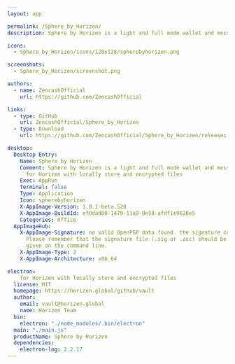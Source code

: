 ```yaml
---
layout: app

permalink: /Sphere_by_Horizen/
description: Sphere by Horizen is a light and full mode wallet and messaging application for Horizen with locally store and encrypted files

icons:
  - Sphere_by_Horizen/icons/128x128/spherebyhorizen.png

screenshots:
  - Sphere_by_Horizen/screenshot.png

authors:
  - name: ZencashOfficial
    url: https://github.com/ZencashOfficial

links:
  - type: GitHub
    url: ZencashOfficial/Sphere_by_Horizen
  - type: Download
    url: https://github.com/ZencashOfficial/Sphere_by_Horizen/releases

desktop:
  Desktop Entry:
    Name: Sphere by Horizen
    Comment: Sphere by Horizen is a light and full mode wallet and messaging application
      for Horizen with locally store and encrypted files
    Exec: AppRun
    Terminal: false
    Type: Application
    Icon: spherebyhorizen
    X-AppImage-Version: 1.0.1-beta.520
    X-AppImage-BuildId: ef0dad00-1479-11a9-0e58-afdf1e9628e5
    Categories: Office
  AppImageHub:
    X-AppImage-Signature: no valid OpenPGP data found. the signature could not be verified.
      Please remember that the signature file (.sig or .asc) should be the first file
      given on the command line.
    X-AppImage-Type: 2
    X-AppImage-Architecture: x86_64

electron:
    for Horizen with locally store and encrypted files
  license: MIT
  homepage: https://horizen.global/github/vault
  author:
    email: vault@horizen.global
    name: Horizen Team
  bin:
    electron: "./node_modules/.bin/electron"
  main: "./main.js"
  productName: Sphere by Horizen
  dependencies:
    electron-log: 2.2.17
---
```

